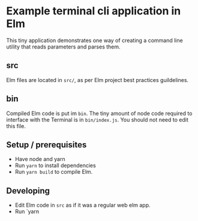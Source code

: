 # Example terminal cli application in Elm

This tiny application demonstrates one way of creating a command line utility
that reads parameters and parses them.

## src

Elm files are located in `src/`, as per Elm project best practices guildelines.

## bin

Compiled Elm code is put im `bin`. The tiny amount of node code required to
interface with the Terminal is in `bin/index.js`. You should not need to edit
this file.

## Setup / prerequisites

- Have node and yarn
- Run `yarn` to install dependencies
- Run `yarn build` to compile Elm.

## Developing

- Edit Elm code in `src` as if it was a regular web elm app.
- Run `yarn
